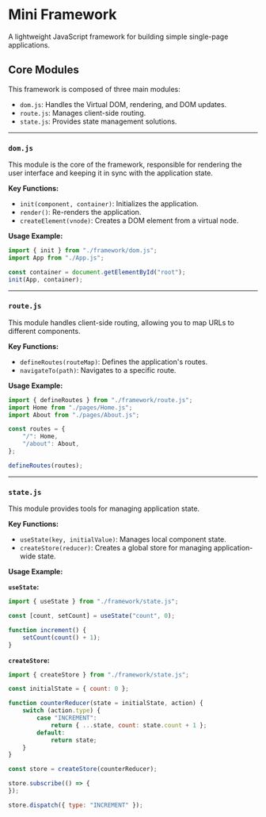# Mini Framework

A lightweight JavaScript framework for building simple single-page applications.

## Core Modules

This framework is composed of three main modules:

-   `dom.js`: Handles the Virtual DOM, rendering, and DOM updates.
-   `route.js`: Manages client-side routing.
-   `state.js`: Provides state management solutions.

---

### `dom.js`

This module is the core of the framework, responsible for rendering the user interface and keeping it in sync with the application state.

**Key Functions:**

-   `init(component, container)`: Initializes the application.
-   `render()`: Re-renders the application.
-   `createElement(vnode)`: Creates a DOM element from a virtual node.

**Usage Example:**

```javascript
import { init } from "./framework/dom.js";
import App from "./App.js";

const container = document.getElementById("root");
init(App, container);
```

---

### `route.js`

This module handles client-side routing, allowing you to map URLs to different components.

**Key Functions:**

-   `defineRoutes(routeMap)`: Defines the application's routes.
-   `navigateTo(path)`: Navigates to a specific route.

**Usage Example:**

```javascript
import { defineRoutes } from "./framework/route.js";
import Home from "./pages/Home.js";
import About from "./pages/About.js";

const routes = {
    "/": Home,
    "/about": About,
};

defineRoutes(routes);
```

---

### `state.js`

This module provides tools for managing application state.

**Key Functions:**

-   `useState(key, initialValue)`: Manages local component state.
-   `createStore(reducer)`: Creates a global store for managing application-wide state.

**Usage Example:**

**`useState`:**

```javascript
import { useState } from "./framework/state.js";

const [count, setCount] = useState("count", 0);

function increment() {
    setCount(count() + 1);
}
```

**`createStore`:**

```javascript
import { createStore } from "./framework/state.js";

const initialState = { count: 0 };

function counterReducer(state = initialState, action) {
    switch (action.type) {
        case "INCREMENT":
            return { ...state, count: state.count + 1 };
        default:
            return state;
    }
}

const store = createStore(counterReducer);

store.subscribe(() => {
});

store.dispatch({ type: "INCREMENT" });
```
